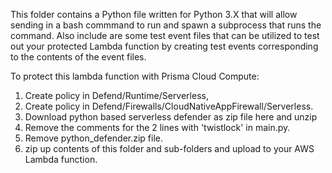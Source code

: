This folder contains a Python file written for Python 3.X that will allow sending in a bash commmand to run and spawn a subprocess that runs the command.  Also include are some test event files that can be utilized to test out your protected Lambda function by creating test events corresponding to the contents of the event files.

To protect this lambda function with Prisma Cloud Compute:
1. Create policy in Defend/Runtime/Serverless,
2. Create policy in Defend/Firewalls/CloudNativeAppFirewall/Serverless.
3. Download python based serverless defender as zip file here and unzip
4. Remove the comments for the 2 lines with 'twistlock' in main.py.
5. Remove python_defender.zip file.
6. zip up contents of this folder and sub-folders and upload to your AWS Lambda function.
